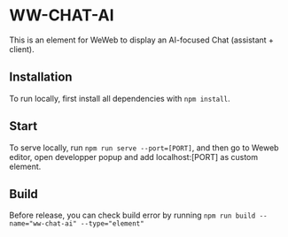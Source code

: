 # WW-CHAT-AI

This is an element for WeWeb to display an AI-focused Chat (assistant + client).

## Installation

To run locally, first install all dependencies with `npm install`.

## Start

To serve locally, run `npm run serve --port=[PORT]`, and then go to Weweb editor, open developper popup and add localhost:[PORT] as custom element.

## Build

Before release, you can check build error by running `npm run build --name="ww-chat-ai" --type="element"`
